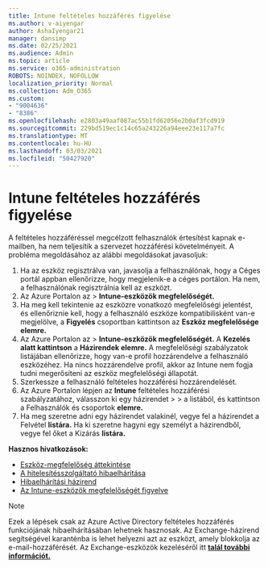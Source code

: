 ```yaml
---
title: Intune feltételes hozzáférés figyelése
ms.author: v-aiyengar
author: AshaIyengar21
manager: dansimp
ms.date: 02/25/2021
ms.audience: Admin
ms.topic: article
ms.service: o365-administration
ROBOTS: NOINDEX, NOFOLLOW
localization_priority: Normal
ms.collection: Adm_O365
ms.custom:
- "9004636"
- "8386"
ms.openlocfilehash: e2803a49aaf087ac55b1fd62056e2b0af3fcd919
ms.sourcegitcommit: 229bd519ec1c14c65a243226a94eee23e117a7fc
ms.translationtype: MT
ms.contentlocale: hu-HU
ms.lasthandoff: 03/03/2021
ms.locfileid: "50427920"
---
```

# <a name="monitor-intune-conditional-access"></a>Intune feltételes hozzáférés figyelése

A feltételes hozzáféréssel megcélzott felhasználók értesítést kapnak e-mailben, ha nem teljesítik a szervezet hozzáférési követelményeit. A probléma megoldásához az alábbi megoldásokat javasoljuk:

1. Ha az eszköz regisztrálva van, javasolja a felhasználónak, hogy a Céges portál appban ellenőrizze, hogy megjelenik-e a céges portálon. Ha nem, a felhasználónak regisztrálnia kell az eszközt.
1. Az Azure Portalon az  >  **Intune-eszközök megfelelőségét.** 
1. Ha meg kell tekintenie az eszközre vonatkozó megfelelőségi jelentést, és ellenőriznie kell, hogy a felhasználó eszköze kompatibilisként van-e megjelölve, a **Figyelés** csoportban kattintson az **Eszköz megfelelősége elemre.**
1. Az Azure Portalon az  >  **Intune-eszközök megfelelőségét.** A **Kezelés alatt kattintson** a **Házirendek elemre.** A megfelelőségi szabályzatok listájában ellenőrizze, hogy van-e profil hozzárendelve a felhasználó eszközéhez. Ha nincs hozzárendelve profil, akkor az Intune nem fogja tudni megerősíteni az eszköz megfelelőségi állapotát.
1. Szerkessze a felhasználó feltételes hozzáférési hozzárendelését.
1. Az Azure Portalon lépjen az **Intune** feltételes hozzáférési szabályzatához, válasszon ki egy házirendet  >    >  a listából, és kattintson a Felhasználók és csoportok **elemre.**
1. Ha meg szeretne adni egy házirendet valakinél, vegye fel a házirendet a Felvétel **listára.** Ha ki szeretne hagyni egy személyt a házirendből, vegye fel őket a Kizárás **listára.**

**Hasznos hivatkozások:**

- [Eszköz-megfelelőség áttekintése](https://docs.microsoft.com/intune/device-compliance-get-started)
- [A hitelesítésszolgáltató hibaelhárítása](https://docs.microsoft.com/intune/troubleshoot-conditional-access)
- [Hibaelhárítási házirend](https://docs.microsoft.com/intune/troubleshoot-policies-in-microsoft-intune)
- [Az Intune-eszközök megfelelőségét figyelve](https://docs.microsoft.com/intune/compliance-policy-monitor)

> [!NOTE]
> Ezek a lépések csak az Azure Active Directory feltételes hozzáférés funkciójának hibaelhárításában lehetnek hasznosak. Az Exchange-házirend segítségével karanténba is lehet helyezni azt az eszközt, amely blokkolja az e-mail-hozzáférését. Az Exchange-eszközök kezeléséről itt [**talál további információt.**](https://docs.microsoft.com/previous-versions/office/exchange-server-2010/ff959225(v=exchg.141))

